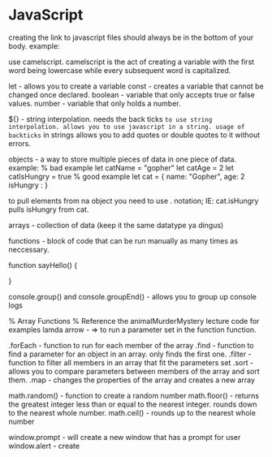 # JavaScript

creating the link to javascript files should always be in the bottom of your body.
example:
<!-- <script src ="app.js"><script> -->
use camelscript. camelscript is the act of creating a variable with the first word being lowercase while every subsequent word is capitalized.

let - allows you to create a variable
const - creates a variable that cannot be changed once declared.
boolean - variable that only accepts true or false values.
number - variable that only holds a number.

${} - string interpolation. needs the back ticks `` to use string interpolation. allows you to use javascript in a string.
usage of backticks `` in strings allows you to add quotes or double quotes to it without errors.

objects - a way to store multiple pieces of data in one piece of data.
example:
% bad example
let catName = "gopher"
let catAge = 2
let catIsHungry = true
% good example
let cat = {
  name: "Gopher",
  age: 2
  isHungry :
}

to pull elements from na object you need to use . notation; IE: cat.isHungry pulls isHungry from cat.

arrays - collection of data (keep it the same datatype ya dingus)

functions - block of code that can be run manually as many times as neccessary.

function sayHello() {

}

console.group() and console.groupEnd() - allows you to group up console logs 

% Array Functions
% Reference the animalMurderMystery lecture code for examples
lamda arrow - => to run a parameter set in the function function.

.forEach - function to run for each member of the array
.find - function to find a parameter for an object in an array. only finds the first one.
.filter - function to filter all members in an array that fit the parameters set
.sort - allows you to compare parameters between members of the array and sort them.
.map - changes the properties of the array and creates a new array


math.random() - function to create a random number
math.floor() - returns the greatest integer less than or equal to the nearest integer. rounds down to the nearest whole number.
math.ceil() - rounds up to the nearest whole number

window.prompt - will create a new window that has a prompt for user
window.alert - create
